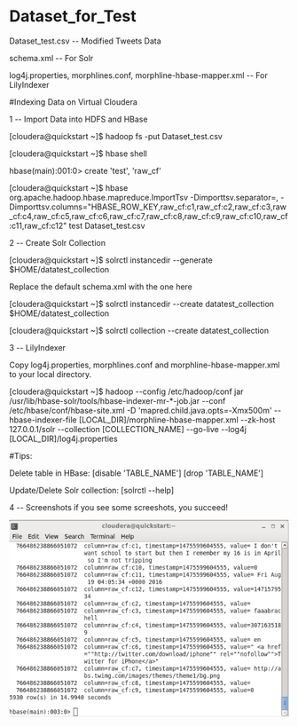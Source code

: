 # Dataset_for_Test

Dataset_test.csv -- Modified Tweets Data

schema.xml -- For Solr

log4j.properties, morphlines.conf, morphline-hbase-mapper.xml -- For LilyIndexer

#Indexing Data on Virtual Cloudera

1 -- Import Data into HDFS and HBase

[cloudera@quickstart ~]$ hadoop fs -put Dataset_test.csv

[cloudera@quickstart ~]$ hbase shell

hbase(main):001:0> create 'test', 'raw_cf'

[cloudera@quickstart ~]$ hbase org.apache.hadoop.hbase.mapreduce.ImportTsv -Dimporttsv.separator=,  -Dimporttsv.columns="HBASE_ROW_KEY,raw_cf:c1,raw_cf:c2,raw_cf:c3,raw_cf:c4,raw_cf:c5,raw_cf:c6,raw_cf:c7,raw_cf:c8,raw_cf:c9,raw_cf:c10,raw_cf:c11,raw_cf:c12" test Dataset_test.csv

2 -- Create Solr Collection

[cloudera@quickstart ~]$ solrctl instancedir --generate $HOME/datatest_collection

Replace the default schema.xml with the one here

[cloudera@quickstart ~]$ solrctl instancedir --create datatest_collection $HOME/datatest_collection

[cloudera@quickstart ~]$ solrctl collection --create datatest_collection

3 -- LilyIndexer

Copy log4j.properties, morphlines.conf and morphline-hbase-mapper.xml to your local directory.

[cloudera@quickstart ~]$ hadoop --config /etc/hadoop/conf jar /usr/lib/hbase-solr/tools/hbase-indexer-mr-*-job.jar --conf /etc/hbase/conf/hbase-site.xml -D 'mapred.child.java.opts=-Xmx500m' --hbase-indexer-file [LOCAL_DIR]/morphline-hbase-mapper.xml --zk-host 127.0.0.1/solr --collection [COLLECTION_NAME] --go-live --log4j [LOCAL_DIR]/log4j.properties

#Tips:

Delete table in HBase: [disable 'TABLE_NAME'] [drop 'TABLE_NAME']

Update/Delete Solr collection: [solrctl --help]

4 -- Screenshots
if you see some screeshots, you succeed!

![myimage-alt-tag](https://github.com/CS5604SOLR/Dataset_for_Test/blob/master/screenshots/scan-finish.png)

